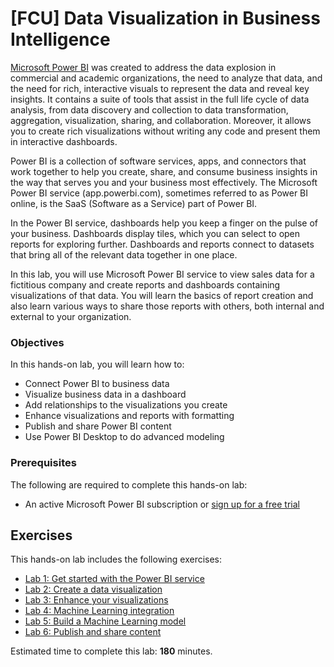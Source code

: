 <a name="HOLTitle"></a>
# [FCU] Data Visualization in Business Intelligence #

[Microsoft Power BI](https://powerbi.microsoft.com/en-us/mobile/) was created to address the data explosion in commercial and academic organizations, the need to analyze that data, and the need for rich, interactive visuals to represent the data and reveal key insights. It contains a suite of tools that assist in the full life cycle of data analysis, from data discovery and collection to data transformation, aggregation, visualization, sharing, and collaboration. Moreover, it allows you to create rich visualizations without writing any code and present them in interactive dashboards.

Power BI is a collection of software services, apps, and connectors that work together to help you create, share, and consume business insights in the way that serves you and your business most effectively. The Microsoft Power BI service (app.powerbi.com), sometimes referred to as Power BI online, is the SaaS (Software as a Service) part of Power BI. 

In the Power BI service, dashboards help you keep a finger on the pulse of your business. Dashboards display tiles, which you can select to open reports for exploring further. Dashboards and reports connect to datasets that bring all of the relevant data together in one place.

In this lab, you will use Microsoft Power BI service to view sales data for a fictitious company and create reports and dashboards containing visualizations of that data. You will learn the basics of report creation and also learn various ways to share those reports with others, both internal and external to your organization. 

<a name="Objectives"></a>
### Objectives ###

In this hands-on lab, you will learn how to:
 
- Connect Power BI to business data
- Visualize business data in a dashboard
- Add relationships to the visualizations you create
- Enhance visualizations and reports with formatting
- Publish and share Power BI content
- Use Power BI Desktop to do advanced modeling

<a name="Prerequisites"></a>
### Prerequisites ###

The following are required to complete this hands-on lab: 
- An active Microsoft Power BI subscription or [sign up for a free trial](https://app.powerbi.com/signupredirect?pbi_source=web) 
 
<a name="Exercises"></a>
## Exercises ##

This hands-on lab includes the following exercises:

- [Lab 1: Get started with the Power BI service](./Lab1/readme.md) 
- [Lab 2: Create a data visualization](#Lab2)
- [Lab 3: Enhance your visualizations](#Lab3)
- [Lab 4: Machine Learning integration](#Lab4)
- [Lab 5: Build a Machine Learning model](#Lab5) 
- [Lab 6: Publish and share content](#Lab6) 


 
Estimated time to complete this lab: **180** minutes.
